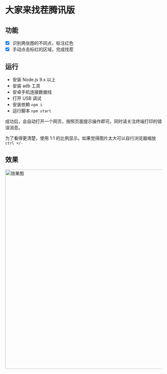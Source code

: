 # 大家来找茬腾讯版

## 功能
- [x] 识别两张图的不同点，标注红色
- [x] 手动点击标红的区域，完成找茬

## 运行
- 安装 Node.js 9.x 以上
- 安装 adb 工具
- 安卓手机连接数据线
- 打开 USB 调试
- 安装依赖 `npm i`
- 运行脚本 `npm start`

成功后，会自动打开一个网页，按照页面提示操作即可。同时请关注终端打印的错误消息。

为了看得更清楚，使用 1:1 的比例显示。如果觉得图片太大可以自行浏览器缩放 `ctrl +/-`

## 效果
<img width="640" src="https://user-images.githubusercontent.com/8413791/34507750-3ef37780-f074-11e7-9690-a6286e5b1c4b.png" alt="效果图">
